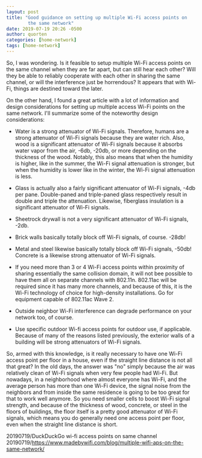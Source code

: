 ```yaml
---
layout: post
title: "Good guidance on setting up multiple Wi-Fi access points on
        the same network"
date: 2019-07-19 20:26 -0500
author: quorten
categories: [home-network]
tags: [home-network]
---
```


So, I was wondering.  Is it feasible to setup multiple Wi-Fi access
points on the same channel when they are far apart, but can still hear
each other?  Will they be able to reliably cooperate with each other
in sharing the same channel, or will the interference just be
horrendous?  It appears that with Wi-Fi, things are destined toward
the later.

On the other hand, I found a great article with a lot of information
and design considerations for setting up multiple access Wi-Fi points
on the same network.  I'll summarize some of the noteworthy design
considerations:

* Water is a strong attenuator of Wi-Fi signals.  Therefore, humans
  are a strong attenuator of Wi-Fi signals because they are water
  rich.  Also, wood is a significant attenuator of Wi-Fi signals
  because it absorbs water vapor from the air, -6db, -20db, or more
  depending on the thickness of the wood.  Notably, this also means
  that when the humidity is higher, like in the summer, the Wi-Fi
  signal attenuation is stronger, but when the humidity is lower like
  in the winter, the Wi-Fi signal attenuation is less.

* Glass is actually also a fairly significant attenuator of Wi-Fi
  signals, -4db per pane.  Double-paned and triple-paned glass
  respectively result in double and triple the attenuation.  Likewise,
  fiberglass insulation is a significant attenuator of Wi-Fi signals.

<!-- more -->

* Sheetrock drywall is not a very significant attenuator of Wi-Fi
  signals, -2db.

* Brick walls basically totally block off Wi-Fi signals, of course.
  -28db!

* Metal and steel likewise basically totally block off Wi-Fi signals,
  -50db!  Concrete is a likewise strong attenuator of Wi-Fi signals.

* If you need more than 3 or 4 Wi-Fi access points within proximity of
  sharing essentially the same collision domain, it will not bee
  possible to have them all on separate channels with 802.11n.
  802.11ac will be required since it has many more channels, and
  because of this, it is the Wi-Fi technology of choice for
  high-density installations.  Go for equipment capable of 802.11ac
  Wave 2.

* Outside neighbor Wi-Fi interference can degrade performance on your
  network too, of course.

* Use specific outdoor Wi-fi access points for outdoor use, if
  applicable.  Because of many of the reasons listed previously, the
  exterior walls of a building will be strong attenuators of Wi-Fi
  signals.

So, armed with this knowledge, is it really necessary to have one
Wi-Fi access point per floor in a house, even if the straight line
distance is not all that great?  In the old days, the answer was "no"
simply because the air was relatively clean of Wi-Fi signals when very
few people had Wi-Fi.  But nowadays, in a neighborhood where almost
everyone has Wi-Fi, and the average person has more than one Wi-Fi
device, the signal noise from the neighbors and from inside the same
residence is going to be too great for that to work well anymore.  So
you need smaller cells to boost Wi-Fi signal strength, and because of
the thickness of wood, concrete, or steel in the floors of buildings,
the floor itself is a pretty good attenuator of Wi-Fi signals, which
means you do generally need one access point per floor, even when the
straight line distance is short.

20190719/DuckDuckGo wi-fi access points on same channel  
20190719/https://www.madebywifi.com/blog/multiple-wifi-aps-on-the-same-network/
